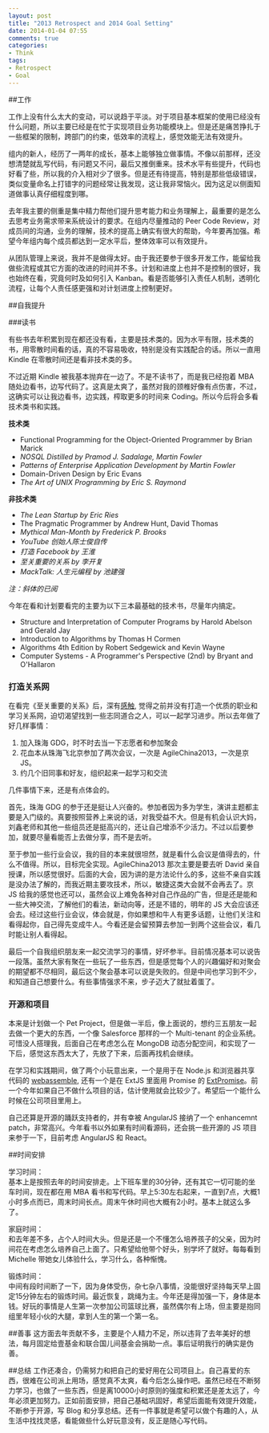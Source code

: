 ```yaml
---
layout: post
title: "2013 Retrospect and 2014 Goal Setting"
date: 2014-01-04 07:55
comments: true
categories: 
- Think
tags:
- Retrospect
- Goal
---
```


##工作  

工作上没有什么太大的变动，可以说趋于平淡。对于项目基本框架的使用已经没有什么问题，所以主要已经是在忙于实现项目业务功能模块上。但是还是痛苦挣扎于一些框架的限制，跨部门的约束，低效率的流程上，感觉效能无法有效提升。  

组内的新人，经历了一两年的成长，基本上能够独立做事情。不像以前那样，还没想清楚就乱写代码，有问题又不问，最后又推倒重来。技术水平有些提升，代码也好看了些，所以我的介入相对少了很多。但是还有待提高，特别是那些低级错误，类似变量命名上打错字的问题经常让我发现，这让我非常恼火。因为这足以侧面知道做事认真仔细程度到哪。  

去年我主要的侧重是集中精力帮他们提升思考能力和业务理解上，最重要的是怎么去思考业务需求带来系统设计的要求。在组内尽量推动的 Peer Code Review，对成员间的沟通，业务的理解，技术的提高上确实有很大的帮助，今年要再加强。希望今年组内每个成员都达到一定水平后，整体效率可以有效提升。

从团队管理上来说，我并不是做得太好。由于我还要参于很多开发工作，能留给我做些流程或其它方面的改进的时间并不多。计划和进度上也并不是控制的很好，我也始终在看，究竟何时及如何引入 Kanban。看是否能够引入责任人机制，透明化流程，让每个人责任感更强和对计划进度上控制更好。  


##自我提升  

###读书  

有些书去年积累到现在都还没有看，主要是技术类的。因为水平有限，技术类的书，用零散时间看的话，真的不容易吸收，特别是没有实践配合的话。所以一直用 Kindle 在零散时间还是看非技术类的多。

不过近期 Kindle 被我基本抛弃在一边了。不是不读书了，而是我已经抱着 MBA 随处边看书，边写代码了。这真是太爽了，虽然对我的颈椎好像有点伤害，不过，这确实可以让我边看书，边实践，榨取更多的时间来 Coding。所以今后将会多看技术类书和实践。

**技术类**

* Functional Programming for the Object-Oriented Programmer by Brian Marick
* _NOSQL Distilled by Pramod J. Sadalage, Martin Fowler_
* _Patterns of Enterprise Application Development by Martin Fowler_
* Domain-Driven Design by Eric Evans
* _The Art of UNIX Programming by Eric S. Raymond_

**非技术类**

* _The Lean Startup by Eric Ries_
* The Pragmatic Programmer by Andrew Hunt, David Thomas
* _Mythical Man-Month by Frederick P. Brooks_
* _YouTube 创始人陈士俊自传_
* _打造 Facebook by 王淮_
* _至关重要的关系 by 李开复_
* _MackTalk: 人生元编程 by 池建强_

_注：斜体的已阅_

今年在看和计划要看完的主要为以下三本最基础的技术书，尽量年内搞定。

* Structure and Interpretation of Computer Programs by Harold Abelson and Gerald Jay
* Introduction to Algorithms by Thomas H Cormen
* Algorithms 4th Edition by Robert Sedgewick and Kevin Wayne
* Computer Systems - A Programmer's Perspective (2nd) by Bryant and O'Hallaron

### 打造关系网  
[感触]: http://www.thinkingincrowd.me/blog/2013/06/29/startup-review-network/

在看完《至关重要的关系》后，深有[感触][], 觉得之前并没有打造一个优质的职业和学习关系网，迫切渴望找到一些志同道合之人，可以一起学习进步。所以去年做了好几样事情：

1. 加入珠海 GDG，时不时去当一下志愿者和参加聚会  
2. 花血本从珠海飞北京参加了两次会议，一次是 AgileChina2013，一次是京JS。  
3. 约几个旧同事和好友，组织起来一起学习和交流

几件事情下来，还是有点体会的。  

首先，珠海 GDG 的参于还是挺让人兴奋的。参加者因为多为学生，演讲主题都主要是入门级的。真要按照营养上来说的话，对我受益不大。但是有机会认识大妈，刘鑫老师和其他一些组员还是挺高兴的，还让自己增添不少活力。不过以后要参加，就要尽量看能否上去做分享，而不是去听。  

至于参加一些行业会议，我的目的本来就很坦然，就是看什么会议是值得去的，什么不值得。所以，目标完全实现。AgileChina2013 那次主要是要去听 David 亲自授课，所以感觉很好。后面的大会，因为讲的是方法论什么的多，这些不亲自实践是没办法了解的，而我近期主要攻技术，所以，敏捷这类大会就不会再去了。京JS 给我的感觉也还可以，虽然会议上难免各种对自己作品的广告，但是还是能和一些大神交流，了解他们的看法，新动向等，还是不错的，明年的 JS 大会应该还会去。经过这些行业会议，体会就是，你如果想和牛人有更多话题，让他们关注和看得起你，自己得先变成牛人。今看还是会留预算去参加一到两个这些会议，看几时能让别人看得起。  

最后一个自我组织朋友来一起交流学习的事情，好坏参半。目前情况基本可以说告一段落。虽然大家有聚在一些玩了一些东西，但是感觉每个人的兴趣偏好和对聚会的期望都不尽相同，最后这个聚会基本可以说是失败的。但是中间也学习到不少，和知道自己想要什么。有些事情强求不来，步子迈大了就扯着蛋了。  


### 开源和项目  
[webassemble]: https://github.com/kenspirit/webassemble
[ExtPromise]: https://github.com/kenspirit/ExtPromise

本来是计划做一个 Pet Project，但是做一半后，像上面说的，想约三五朋友一起去做一个更大的东西，一个像 Salesforce 那样的一个 Multi-tenant 的企业系统。可惜没人搭理我，后面自己在考虑怎么在 MongoDB 动态分配空间，和实现了一下后，感觉这东西太大了，先放了下来，后面再找机会继续。  

在学习和实践期间，做了两个小玩意出来，一个是用于在 Node.js 和浏览器共享代码的 [webassemble][], 还有一个是在 ExtJS 里面用 Promise 的 [ExtPromise][]。前一个今年如果自己不做什么项目的话，估计使用就会比较少了。希望后一个能什么时候在公司项目里用上。

自己还算是开源的踊跃支持者的，并有幸被 AngularJS 接纳了一个 enhancemnt patch，非常高兴。今年看书以外如果有时间看源码，还会挑一些开源的 JS 项目来参于一下，目前考虑 AngularJS 和 React。


##时间安排  

学习时间：  
基本上是按照去年的时间安排走。上下班车里的30分钟，还有其它一切可能的坐车时间，现在都在用 MBA 看书和写代码。早上5:30左右起来，一直到7点，大概1小时多点而已，周末时间长点。周末午休时间也大概有2小时。基本上就这么多了。

家庭时间：  
和去年差不多，占个人时间大头。但是还是一个不懂怎么培养孩子的父亲，因为时间花在考虑怎么培养自己上面了。只希望给他带个好头，别学坏了就好。每每看到 Michelle 带她女儿体验什么，学习什么，各种惭愧。  

锻炼时间：  
中间有段时间断了一下，因为身体受伤，杂七杂八事情，没能很好坚持每天早上固定15分钟左右的锻炼时间。最近恢复，跳绳为主。今年还是得加强一下，身体是本钱。好玩的事情是人生第一次参加公司篮球比赛，虽然偶尔有上场，但主要是抱同组里年轻小伙的大腿，拿到人生的第一个第一名。  


##善事
这方面去年贡献不多，主要是个人精力不足，所以违背了去年美好的想法，每月固定给壹基金和联合国儿间基金会捐助一点。事后证明我行的确实是伪善。  


##总结
工作还凑合，仍需努力和把自己的爱好用在公司项目上。自己喜爱的东西，很难在公司派上用场，感觉真不太爽，看今后怎么操作吧。虽然已经在不断努力学习，也做了一些东西，但是离10000小时原则的强度和积累还是差太远了，今年必须更加努力。正如前面安排，把自己基础巩固好，希望后面能有效提升效能，不断参于开源，写 Blog 和分享总结。还有一件事就是希望可以做个有趣的人，从生活中找找灵感，看能做些什么好玩意没有，反正是随心写代码。
